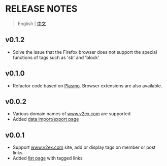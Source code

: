 # RELEASE NOTES

> English | [中文](zh-CN.md)

## v0.1.2

- Solve the issue that the Firefox browser does not support the special functions of tags such as 'sb' and 'block'

## v0.1.0

- Refactor code based on [Plasmo](https://www.plasmo.com/). Browser extensions are also available.

## v0.0.2

- Various domain names of www.v2ex.com are supported
- Added [data import/export page](https://utags.pipecraft.net/data/)

## v0.0.1

- Support www.v2ex.com site, add or display tags on member or post links
- Added [list page](https://utags.pipecraft.net/tags/) with tagged links

